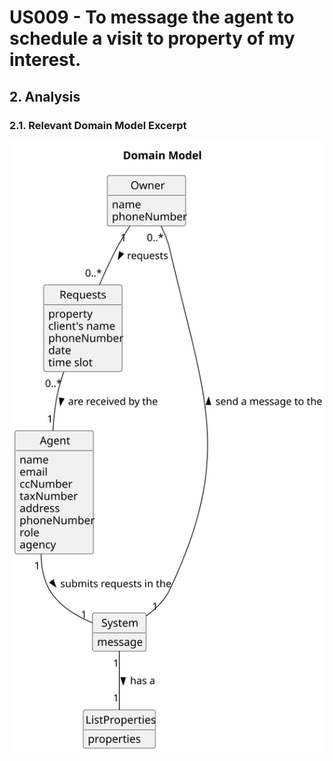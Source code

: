 # US009 - To message the agent to schedule a visit to property of my interest.

## 2. Analysis

### 2.1. Relevant Domain Model Excerpt 

![Domain Model](svg/us009-domain-model.svg)

